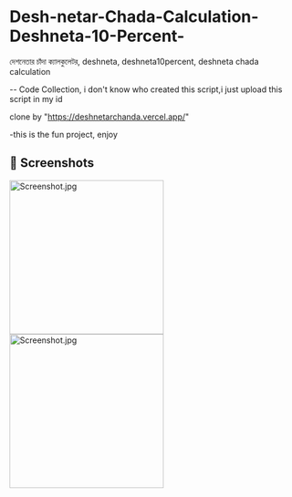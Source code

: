 # Desh-netar-Chada-Calculation-Deshneta-10-Percent-
দেশনেতার চাঁদা ক্যালকুলেটর, deshneta, deshneta10percent, deshneta chada calculation

-- Code Collection, i don't know who created this script,i just upload this script in my id

clone by "https://deshnetarchanda.vercel.app/"

-this is the fun project, enjoy



## 📸 Screenshots
<img width="270" alt="Screenshot.jpg" src="https://github.com/SiamMia94/Deshneta-Chada-Calculation-Deshneta-10-Percent-/blob/ccb5462480909806e27103f64a24e7633f6f8989/Screenshot_20250713_004855.jpg">

<img width="270" alt="Screenshot.jpg" src="https://github.com/SiamMia94/Deshneta-Chada-Calculation-Deshneta-10-Percent-/blob/ccb5462480909806e27103f64a24e7633f6f8989/Screenshot_2025_0713_005827.jpg">

